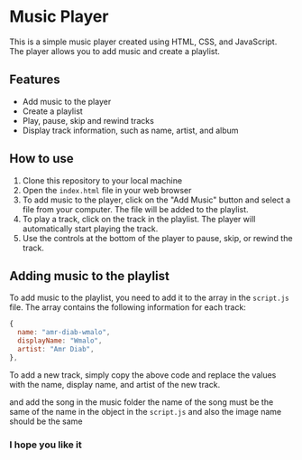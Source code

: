 # Music Player

This is a simple music player created using HTML, CSS, and JavaScript. The player allows you to add music and create a playlist. 

## Features
- Add music to the player
- Create a playlist
- Play, pause, skip and rewind tracks
- Display track information, such as name, artist, and album

## How to use
1. Clone this repository to your local machine
2. Open the `index.html` file in your web browser
3. To add music to the player, click on the "Add Music" button and select a file from your computer. The file will be added to the playlist.
4. To play a track, click on the track in the playlist. The player will automatically start playing the track.
5. Use the controls at the bottom of the player to pause, skip, or rewind the track.

## Adding music to the playlist
To add music to the playlist, you need to add it to the array in the `script.js` file. The array contains the following information for each track:

```javascript
{
  name: "amr-diab-wmalo",
  displayName: "Wmalo",
  artist: "Amr Diab",
},
```

To add a new track, simply copy the above code and replace the values with the name, display name, and artist of the new track.

and add the song in the music folder the name of the song must be the same of the name in the object in the `script.js` and also the image name should be the same 


### I hope you like it 